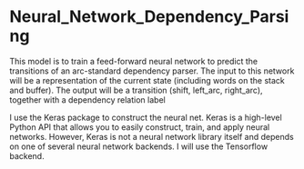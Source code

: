 # Neural_Network_Dependency_Parsing

This model is to train a feed-forward neural network to predict the transitions of an
arc-standard dependency parser. The input to this network will be a representation of the current
state (including words on the stack and buffer). The output will be a transition (shift, left_arc,
right_arc), together with a dependency relation label

I use the Keras package to construct the neural net. Keras is a high-level Python API that
allows you to easily construct, train, and apply neural networks. However, Keras is not a neural
network library itself and depends on one of several neural network backends. I will use the
Tensorflow backend.